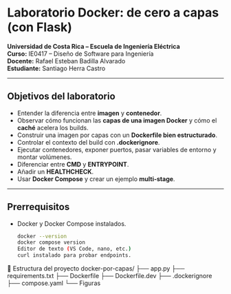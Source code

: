 # Laboratorio Docker: de cero a capas (con Flask)

**Universidad de Costa Rica – Escuela de Ingeniería Eléctrica**  
**Curso:** IE0417 – Diseño de Software para Ingeniería  
**Docente:** Rafael Esteban Badilla Alvarado  
**Estudiante:** Santiago Herra Castro  

---

## Objetivos del laboratorio

- Entender la diferencia entre **imagen** y **contenedor**.  
- Observar cómo funcionan las **capas de una imagen Docker** y cómo el **caché** acelera los builds.  
- Construir una imagen por capas con un **Dockerfile bien estructurado**.  
- Controlar el contexto del build con **.dockerignore**.  
- Ejecutar contenedores, exponer puertos, pasar variables de entorno y montar volúmenes.  
- Diferenciar entre **CMD** y **ENTRYPOINT**.  
- Añadir un **HEALTHCHECK**.  
- Usar **Docker Compose** y crear un ejemplo **multi-stage**.

---

## Prerrequisitos

- Docker y Docker Compose instalados.  
  ```bash
  docker --version
  docker compose version
  Editor de texto (VS Code, nano, etc.)
  curl instalado para probar endpoints.

📁 Estructura del proyecto
docker-por-capas/
├── app.py
├── requirements.txt
├── Dockerfile
├── Dockerfile.dev
├── .dockerignore
├── compose.yaml
└── Figuras